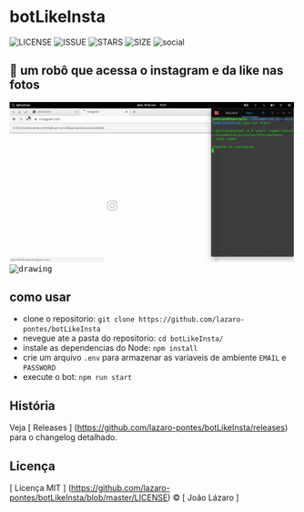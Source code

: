 # botLikeInsta
![LICENSE](https://img.shields.io/github/license/lazaro-pontes/botLikeInsta?style=plastic)
![ISSUE](https://img.shields.io/github/issues/lazaro-pontes/botLikeInsta?style=plastic)
![STARS](https://img.shields.io/github/stars/lazaro-pontes/botLikeInsta?style=plastic)
![SIZE](https://img.shields.io/github/repo-size/lazaro-pontes/botLikeInsta?style=plastic)
![social](https://img.shields.io/twitter/follow/laziruspoints?style=social)
## :robot: um robô que acessa o instagram e da like nas fotos

<p>   
  <kbd>
    <img src="github/botexe.gif" style="margin: auto;" alt="drawing" width="500"/>
  </kbd>
  <kbd>
    <img src="github/terminalBOT.gif" style="margin: auto;" alt="drawing" width="350"/>
  </kbd>
</p>

## como usar
* clone o repositorio:
`git clone https://github.com/lazaro-pontes/botLikeInsta`
* nevegue ate a pasta do repositorio:
`cd botLikeInsta/`
* instale as dependencias do Node:
`npm install`
* crie um arquivo `.env` para armazenar as variaveis de ambiente `EMAIL` e `PASSWORD`
* execute o bot:
`npm run start`
##  História
Veja [ Releases ] (https://github.com/lazaro-pontes/botLikeInsta/releases) para o changelog detalhado.

##  Licença
[ Licença MIT ] (https://github.com/lazaro-pontes/botLikeInsta/blob/master/LICENSE) © [ João Lázaro ]
